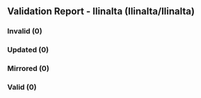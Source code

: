 ## Validation Report - Ilinalta (Ilinalta/Ilinalta)


### Invalid (0)
### Updated (0)
### Mirrored (0)
### Valid (0)
